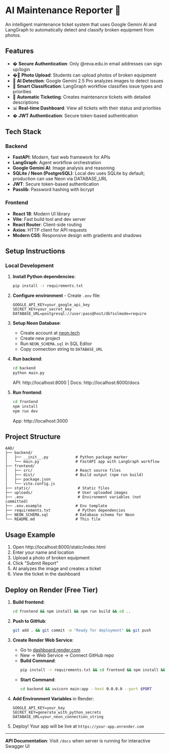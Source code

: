 # AI Maintenance Reporter 🔧

An intelligent maintenance ticket system that uses Google Gemini AI and LangGraph to automatically detect and classify broken equipment from photos.

## Features

- � **Secure Authentication**: Only @reva.edu.in email addresses can sign up/login
- �📸 **Photo Upload**: Students can upload photos of broken equipment
- 🤖 **AI Detection**: Google Gemini 2.5 Pro analyzes images to detect issues
- 🎯 **Smart Classification**: LangGraph workflow classifies issue types and priorities
- 🎫 **Automatic Ticketing**: Creates maintenance tickets with detailed descriptions
- 📊 **Real-time Dashboard**: View all tickets with their status and priorities
- � **JWT Authentication**: Secure token-based authentication

## Tech Stack

### Backend
- **FastAPI**: Modern, fast web framework for APIs
- **LangGraph**: Agent workflow orchestration
- **Google Gemini AI**: Image analysis and reasoning
- **SQLite / Neon (PostgreSQL)**: Local dev uses SQLite by default; production can use Neon via DATABASE_URL
- **JWT**: Secure token-based authentication
- **Passlib**: Password hashing with bcrypt

### Frontend
- **React 18**: Modern UI library
- **Vite**: Fast build tool and dev server
- **React Router**: Client-side routing
- **Axios**: HTTP client for API requests
- **Modern CSS**: Responsive design with gradients and shadows

## Setup Instructions

### Local Development

1. **Install Python dependencies**:
   ```bash
   pip install -r requirements.txt
   ```

2. **Configure environment** - Create `.env` file:
   ```env
   GOOGLE_API_KEY=your_google_api_key
   SECRET_KEY=your_secret_key
   DATABASE_URL=postgresql://user:pass@host/db?sslmode=require
   ```

3. **Setup Neon Database**:
   - Create account at [neon.tech](https://neon.tech)
   - Create new project
   - Run `NEON_SCHEMA.sql` in SQL Editor
   - Copy connection string to `DATABASE_URL`

4. **Run backend**:
   ```bash
   cd backend
   python main.py
   ```
   API: http://localhost:8000 | Docs: http://localhost:8000/docs

5. **Run frontend**:
   ```bash
   cd frontend
   npm install
   npm run dev
   ```
   App: http://localhost:3000





## Project Structure

```
AAD/
├── backend/
│   ├── __init__.py            # Python package marker
│   └── main.py                # FastAPI app with LangGraph workflow
├── frontend/
│   ├── src/                   # React source files
│   ├── dist/                  # Build output (npm run build)
│   ├── package.json
│   └── vite.config.js
├── static/                     # Static files
├── uploads/                    # User uploaded images
├── .env                        # Environment variables (not committed)
├── .env.example               # Env template
├── requirements.txt            # Python dependencies
├── NEON_SCHEMA.sql            # Database schema for Neon
└── README.md                  # This file
```

## Usage Example

1. Open http://localhost:8000/static/index.html
2. Enter your name and location
3. Upload a photo of broken equipment
4. Click "Submit Report"
5. AI analyzes the image and creates a ticket
6. View the ticket in the dashboard



## Deploy on Render (Free Tier)

1. **Build frontend**:
   ```bash
   cd frontend && npm install && npm run build && cd ..
   ```

2. **Push to GitHub**:
   ```bash
   git add . && git commit -m "Ready for deployment" && git push
   ```

3. **Create Render Web Service**:
   - Go to [dashboard.render.com](https://dashboard.render.com)
   - New → Web Service → Connect GitHub repo
   - **Build Command**: 
     ```bash
     pip install -r requirements.txt && cd frontend && npm install && npm run build && cd ..
     ```
   - **Start Command**: 
     ```bash
     cd backend && uvicorn main:app --host 0.0.0.0 --port $PORT
     ```

4. **Add Environment Variables** in Render:
   ```
   GOOGLE_API_KEY=your_key
   SECRET_KEY=generate_with_python_secrets
   DATABASE_URL=your_neon_connection_string
   ```

5. Deploy! Your app will be live at `https://your-app.onrender.com`

---

**API Documentation**: Visit `/docs` when server is running for interactive Swagger UI
